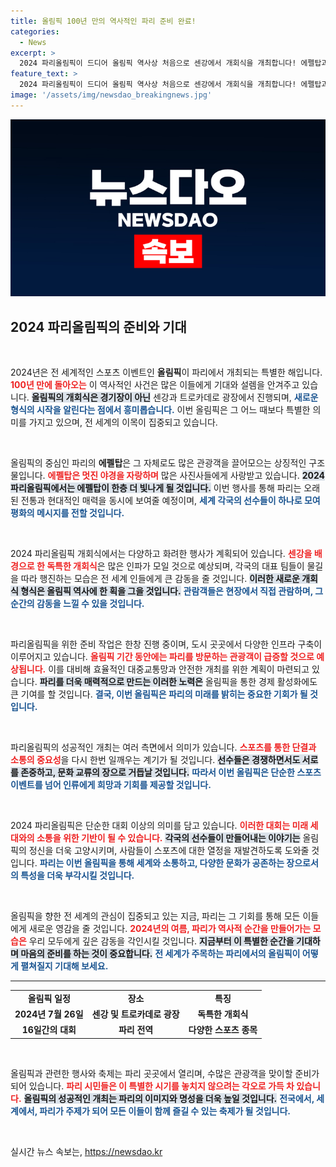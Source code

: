 ```yaml
---
title: 올림픽 100년 만의 역사적인 파리 준비 완료!
categories:
  - News
excerpt: >
  2024 파리올림픽이 드디어 올림픽 역사상 처음으로 센강에서 개회식을 개최합니다! 에펠탑과 트로카데로 광장이 빛나는 가운데, 전 세계의 이목이 집중됩니다. 놓치지 마세요!
feature_text: >
  2024 파리올림픽이 드디어 올림픽 역사상 처음으로 센강에서 개회식을 개최합니다! 에펠탑과 트로카데로 광장이 빛나는 가운데, 전 세계의 이목이 집중됩니다. 놓치지 마세요!
image: '/assets/img/newsdao_breakingnews.jpg'
---
```


<p><img src="/assets/img/newsdao_breakingnews.jpg" alt="cryptoinkorea 속보" /></p>

<h2 data-ke-size="size26">2024 파리올림픽의 준비와 기대</h2>

<p data-ke-size="size16">&nbsp;</p>

<p>2024년은 전 세계적인 스포츠 이벤트인 <strong>올림픽</strong>이 파리에서 개최되는 특별한 해입니다. <b><span style="color: #ee2323;">100년 만에 돌아오는</span></b> 이 역사적인 사건은 많은 이들에게 기대와 설렘을 안겨주고 있습니다. <b><span style="background-color: #21538527;">올림픽의 개회식은 경기장이 아닌</span></b> 센강과 트로카데로 광장에서 진행되며, <b><span style="color: #1a5490;">새로운 형식의 시작을 알린다는 점에서 흥미롭습니다.</span></b> 이번 올림픽은 그 어느 때보다 특별한 의미를 가지고 있으며, 전 세계의 이목이 집중되고 있습니다.</p>

<p data-ke-size="size16">&nbsp;</p>

<p>올림픽의 중심인 파리의 <strong>에펠탑</strong>은 그 자체로도 많은 관광객을 끌어모으는 상징적인 구조물입니다. <b><span style="color: #ee2323;">에펠탑은 멋진 야경을 자랑하며</span></b> 많은 사진사들에게 사랑받고 있습니다. <b><span style="background-color: #21538527;">2024 파리올림픽에서는 에펠탑이 한층 더 빛나게 될 것입니다.</span></b> 이번 행사를 통해 파리는 오래된 전통과 현대적인 매력을 동시에 보여줄 예정이며, <b><span style="color: #1a5490;">세계 각국의 선수들이 하나로 모여 평화의 메시지를 전할 것입니다.</span></b></p>

<p data-ke-size="size16">&nbsp;</p>

<p>2024 파리올림픽 개회식에서는 다양하고 화려한 행사가 계획되어 있습니다. <b><span style="color: #ee2323;">센강을 배경으로 한 독특한 개회식</span></b>은 많은 인파가 모일 것으로 예상되며, 각국의 대표 팀들이 물길을 따라 행진하는 모습은 전 세계 인들에게 큰 감동을 줄 것입니다. <b><span style="background-color: #21538527;">이러한 새로운 개회식 형식은 올림픽 역사에 한 획을 그을 것입니다.</span></b> <b><span style="color: #1a5490;">관람객들은 현장에서 직접 관람하며, 그 순간의 감동을 느낄 수 있을 것입니다.</span></b></p>

<p data-ke-size="size16">&nbsp;</p>

<p>파리올림픽을 위한 준비 작업은 한창 진행 중이며, 도시 곳곳에서 다양한 인프라 구축이 이루어지고 있습니다. <b><span style="color: #ee2323;">올림픽 기간 동안에는 파리를 방문하는 관광객이 급증할 것으로 예상됩니다.</span></b> 이를 대비해 효율적인 대중교통망과 안전한 개최를 위한 계획이 마련되고 있습니다. <b><span style="background-color: #21538527;">파리를 더욱 매력적으로 만드는 이러한 노력은</span></b> 올림픽을 통한 경제 활성화에도 큰 기여를 할 것입니다. <b><span style="color: #1a5490;">결국, 이번 올림픽은 파리의 미래를 밝히는 중요한 기회가 될 것입니다.</span></b></p>

<p data-ke-size="size16">&nbsp;</p>

<p>파리올림픽의 성공적인 개최는 여러 측면에서 의미가 있습니다. <b><span style="color: #ee2323;">스포츠를 통한 단결과 소통의 중요성</span></b>을 다시 한번 일깨우는 계기가 될 것입니다. <b><span style="background-color: #21538527;">선수들은 경쟁하면서도 서로를 존중하고, 문화 교류의 장으로 거듭날 것입니다.</span></b> <b><span style="color: #1a5490;">따라서 이번 올림픽은 단순한 스포츠 이벤트를 넘어 인류에게 희망과 기회를 제공할 것입니다.</span></b></p>

<p data-ke-size="size16">&nbsp;</p>

<p>2024 파리올림픽은 단순한 대회 이상의 의미를 담고 있습니다. <b><span style="color: #ee2323;">이러한 대회는 미래 세대와의 소통을 위한 기반이 될 수 있습니다.</span></b> <b><span style="background-color: #21538527;">각국의 선수들이 만들어내는 이야기는</span></b> 올림픽의 정신을 더욱 고양시키며, 사람들이 스포츠에 대한 열정을 재발견하도록 도와줄 것입니다. <b><span style="color: #1a5490;">파리는 이번 올림픽을 통해 세계와 소통하고, 다양한 문화가 공존하는 장으로서의 특성을 더욱 부각시킬 것입니다.</span></b></p>

<p data-ke-size="size16">&nbsp;</p>

<p>올림픽을 향한 전 세계의 관심이 집중되고 있는 지금, 파리는 그 기회를 통해 모든 이들에게 새로운 영감을 줄 것입니다. <b><span style="color: #ee2323;">2024년의 여름, 파리가 역사적 순간을 만들어가는 모습은</span></b> 우리 모두에게 깊은 감동을 각인시킬 것입니다. <b><span style="background-color: #21538527;">지금부터 이 특별한 순간을 기대하며 마음의 준비를 하는 것이 중요합니다.</span></b> <b><span style="color: #1a5490;">전 세계가 주목하는 파리에서의 올림픽이 어떻게 펼쳐질지 기대해 보세요.</span></b></p>

<hr>

<table style="width: 100%; border-collapse: collapse;">
    <tr>
        <td style="text-align: center; height: 17px;"><b>올림픽 일정</b></td>
        <td style="text-align: center; height: 17px;"><b>장소</b></td>
        <td style="text-align: center; height: 17px;"><b>특징</b></td>
    </tr>
    <tr>
        <td style="text-align: center; height: 17px;"><b>2024년 7월 26일</b></td>
        <td style="text-align: center; height: 17px;"><b>센강 및 트로카데로 광장</b></td>
        <td style="text-align: center; height: 17px;"><b>독특한 개회식</b></td>
    </tr>
    <tr>
        <td style="text-align: center; height: 17px;"><b>16일간의 대회</b></td>
        <td style="text-align: center; height: 17px;"><b>파리 전역</b></td>
        <td style="text-align: center; height: 17px;"><b>다양한 스포츠 종목</b></td>
    </tr>
</table>

<p data-ke-size="size16">&nbsp;</p>

<p>올림픽과 관련한 행사와 축제는 파리 곳곳에서 열리며, 수많은 관광객을 맞이할 준비가 되어 있습니다. <b><span style="color: #ee2323;">파리 시민들은 이 특별한 시기를 놓치지 않으려는 각오로 가득 차 있습니다.</span></b> <b><span style="background-color: #21538527;">올림픽의 성공적인 개최는 파리의 이미지와 명성을 더욱 높일 것입니다.</span></b> <b><span style="color: #1a5490;">전국에서, 세계에서, 파리가 주제가 되어 모든 이들이 함께 즐길 수 있는 축제가 될 것입니다.</span></b> </p>

<p data-ke-size="size16">&nbsp;</p>
실시간 뉴스 속보는, <a href="https://newsdao.kr" rel="dofollow">https://newsdao.kr</a>


